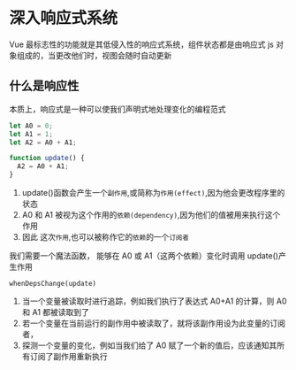# 深入响应式系统

Vue 最标志性的功能就是其低侵入性的响应式系统，组件状态都是由响应式 js 对象组成的，当更改他们时，视图会随时自动更新

## 什么是响应性

本质上，响应式是一种可以使我们声明式地处理变化的编程范式

```js
let A0 = 0;
let A1 = 1;
let A2 = A0 + A1;

function update() {
  A2 = A0 + A1;
}
```

1.  update()函数会产生一个`副作用`,或简称为`作用(effect)`,因为他会更改程序里的状态
2.  A0 和 A1 被视为这个作用的`依赖(dependency)`,因为他们的值被用来执行这个作用
3.  因此 这次`作用`,也可以被称作它的`依赖`的一个`订阅者`

我们需要一个魔法函数， 能够在 A0 或 A1（这两个依赖）变化时调用 update()产生作用

```
whenDepsChange(update)
```

1. 当一个变量被读取时进行追踪，例如我们执行了表达式 A0+A1 的计算，则 A0 和 A1 都被读取到了
2. 若一个变量在当前运行的副作用中被读取了，就将该副作用设为此变量的订阅者，
3. 探测一个变量的变化，例如当我们给了 A0 赋了一个新的值后，应该通知其所有订阅了副作用重新执行
